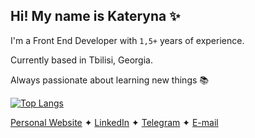 ## Hi! My name is Kateryna ✨

I'm a Front End Developer with `1,5+` years of experience. 

Currently based in Tbilisi, Georgia.

Always passionate about learning new things 📚

[![Top Langs](https://github-readme-stats.vercel.app/api/top-langs/?username=supra-modum&theme=graywhite&layout=compact)](https://github.com/supramodum/github-readme-stats)


[Personal Website](https://rrrageinput.com) ✦ [LinkedIn](https://www.linkedin.com/in/ezaslavskaya/) ✦ [Telegram](https://t.me/supramodum) ✦ [E-mail](ekaterina.r.zaslavskaya@gmail.com)
